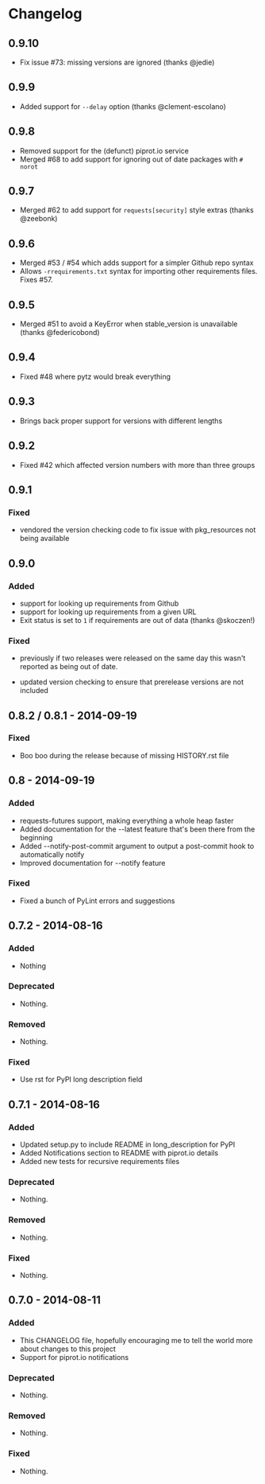 # Changelog

## 0.9.10

- Fix issue #73: missing versions are ignored (thanks @jedie)

## 0.9.9

- Added support for `--delay` option (thanks @clement-escolano)

## 0.9.8

- Removed support for the (defunct) piprot.io service
- Merged #68 to add support for ignoring out of date packages with `# norot`

## 0.9.7

- Merged #62 to add support for `requests[security]` style extras (thanks @zeebonk)

## 0.9.6

- Merged #53 / #54 which adds support for a simpler Github repo syntax
- Allows `-rrequirements.txt` syntax for importing other requirements files. Fixes #57.

## 0.9.5

- Merged #51 to avoid a KeyError when stable_version is unavailable (thanks @federicobond)

## 0.9.4

- Fixed #48 where pytz would break everything

## 0.9.3

- Brings back proper support for versions with different lengths

## 0.9.2

- Fixed #42 which affected version numbers with more than three groups


## 0.9.1

### Fixed

- vendored the version checking code to fix issue with pkg_resources not being
  available


## 0.9.0

### Added

- support for looking up requirements from Github
- support for looking up requirements from a given URL
- Exit status is set to `1` if requirements are out of data (thanks @skoczen!)


### Fixed

- previously if two releases were released on the same day this wasn't
  reported as being out of date.

- updated version checking to ensure that prerelease versions are not included


## 0.8.2 / 0.8.1 - 2014-09-19

### Fixed

- Boo boo during the release because of missing HISTORY.rst file


## 0.8 - 2014-09-19

### Added

-  requests-futures support, making everything a whole heap faster
-  Added documentation for the --latest feature that's been there from
   the beginning
-  Added --notify-post-commit argument to output a post-commit hook to
   automatically notify
-  Improved documentation for --notify feature


### Fixed

-  Fixed a bunch of PyLint errors and suggestions


## 0.7.2 - 2014-08-16

### Added

-  Nothing

### Deprecated

-  Nothing.

### Removed

-  Nothing.

### Fixed

-  Use rst for PyPI long description field


## 0.7.1 - 2014-08-16

### Added

-  Updated setup.py to include README in long\_description for PyPI
-  Added Notifications section to README with piprot.io details
-  Added new tests for recursive requirements files

### Deprecated

-  Nothing.

### Removed

-  Nothing.

### Fixed

-  Nothing.


## 0.7.0 - 2014-08-11

### Added

-  This CHANGELOG file, hopefully encouraging me to tell the world more
   about changes to this project
-  Support for piprot.io notifications

### Deprecated

-  Nothing.

### Removed

-  Nothing.

### Fixed

-  Nothing.
